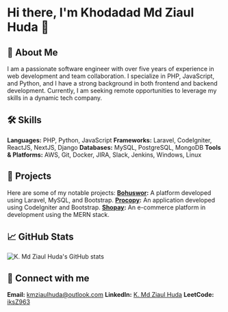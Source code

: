 # Hi there, I'm Khodadad Md Ziaul Huda 👋

## 🚀 About Me
I am a passionate software engineer with over five years of experience in web development and team collaboration. I specialize in PHP, JavaScript, and Python, and I have a strong background in both frontend and backend development. Currently, I am seeking remote opportunities to leverage my skills in a dynamic tech company.

## 🛠️ Skills
**Languages:** PHP, Python, JavaScript
**Frameworks:** Laravel, CodeIgniter, ReactJS, NextJS, Django
**Databases:** MySQL, PostgreSQL, MongoDB
**Tools & Platforms:** AWS, Git, Docker, JIRA, Slack, Jenkins, Windows, Linux

## 🌟 Projects
Here are some of my notable projects:
**[Bohuswor](https://github.com/iksZ963/bohuswor):** A platform developed using Laravel, MySQL, and Bootstrap.
**[Procopy](https://github.com/iksZ963/procopy):** An application developed using CodeIgniter and Bootstrap.
**[Shopay](https://github.com/iksZ963/shopay):** An e-commerce platform in development using the MERN stack.

## 📈 GitHub Stats
![K. Md Ziaul Huda's GitHub stats](https://github-readme-stats.vercel.app/api?username=iksZ963&show_icons=true&theme=radical)

## 🔗 Connect with me
**Email:** [kmziaulhuda@outlook.com](mailto:kmziaulhuda@outlook.com)
**LinkedIn:** [K. Md Ziaul Huda](https://linkedin.com/in/k-md-ziaul-huda)
**LeetCode:** [iksZ963](https://leetcode.com/iksZ963)

